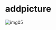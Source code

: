 # addpicture
![img05](https://user-images.githubusercontent.com/106478807/173106661-bde9dbc7-f187-4fa7-9628-6a7db042a639.jpg)
